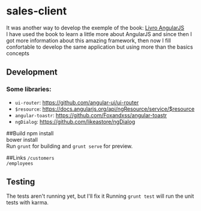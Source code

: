 # sales-client

It was another way to develop the exemple of the book: [Livro AngularJS](https://leanpub.com/livro-angularJS)<br>
I have used the book to learn a little more about AngularJS and since then I got more information about this amazing framework, then now I fill confortable to develop the same application but using more than the basics concepts

## Development

### Some libraries:
* `ui-router`: https://github.com/angular-ui/ui-router
* `$resource`: https://docs.angularjs.org/api/ngResource/service/$resource
* `angular-toastr`: https://github.com/Foxandxss/angular-toastr
* `ngDialog`: https://github.com/likeastore/ngDialog

##Build
npm install<br>
bower install<br>
Run `grunt` for building and `grunt serve` for preview.

##Links
`/customers`<br>
`/employees`

## Testing
The tests aren't running yet, but I'll fix it
Running `grunt test` will run the unit tests with karma.
